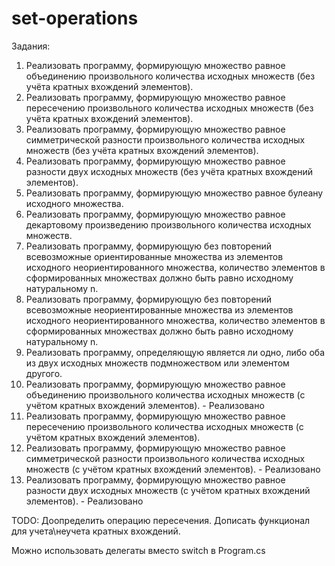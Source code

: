 # set-operations
Задания:
1. Реализовать программу, формирующую множество равное объединению произвольного
количества исходных множеств (без учёта кратных вхождений элементов).
2. Реализовать программу, формирующую множество равное пересечению произвольного
количества исходных множеств (без учёта кратных вхождений элементов).
3. Реализовать программу, формирующую множество равное симметрической разности
произвольного количества исходных множеств (без учёта кратных вхождений элементов).
4. Реализовать программу, формирующую множество равное разности двух исходных множеств
(без учёта кратных вхождений элементов).
5. Реализовать программу, формирующую множество равное булеану исходного множества.
6. Реализовать программу, формирующую множество равное декартовому произведению
произвольного количества исходных множеств.
7. Реализовать программу, формирующую без повторений всевозможные ориентированные
множества из элементов исходного неориентированного множества, количество элементов в
сформированных множествах должно быть равно исходному натуральному n.
8. Реализовать программу, формирующую без повторений всевозможные неориентированные
множества из элементов исходного неориентированного множества, количество элементов в
сформированных множествах должно быть равно исходному натуральному n.
9. Реализовать программу, определяющую является ли одно, либо оба из двух исходных
множеств подмножеством или элементом другого.
10. Реализовать программу, формирующую множество равное объединению произвольного
количества исходных множеств (с учётом кратных вхождений элементов). - Реализовано
11. Реализовать программу, формирующую множество равное пересечению произвольного
количества исходных множеств (с учётом кратных вхождений элементов).
12. Реализовать программу, формирующую множество равное симметрической разности
произвольного количества исходных множеств (с учётом кратных вхождений элементов). - Реализовано
13. Реализовать программу, формирующую множество равное разности двух исходных множеств 
(с учётом кратных вхождений элементов). - Реализовано

TODO:
Доопределить операцию пересечения. Дописать функционал для учета\неучета кратных вхождений.

Можно использовать делегаты вместо switch в Program.cs